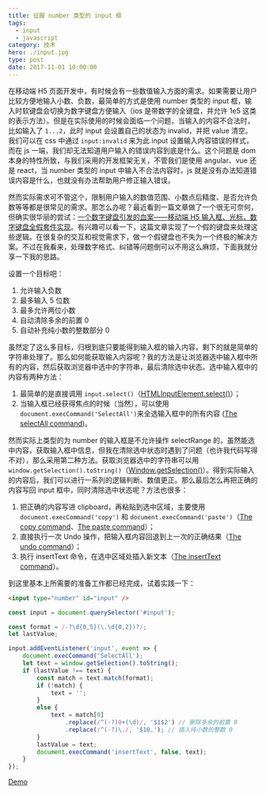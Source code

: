 ```yaml
---
title: 征服 number 类型的 input 框
tags:
  - input
  - javascript
category: 技术
hero: ./input.jpg
type: post
date: 2017-11-01 10:00:00
---
```


在移动端 H5 页面开发中，有时候会有一些数值输入方面的需求。如果需要让用户比较方便地输入小数、负数，最简单的方式是使用 number 类型的 input 框，输入时软键盘会切换为数字键盘方便输入（ios 是带数字的全键盘，并允许 1e5 这类的表示方法）。但是在实际使用的时候会面临一个问题，当输入的内容不合法时，比如输入了 `1...2`，此时 input 会设置自己的状态为 invalid，并把 value 清空。我们可以在 css 中通过 `input:invalid` 来为此 input 设置输入内容错误的样式，而在 js 一端，我们却无法知道用户输入的错误内容到底是什么。这个问题是 dom 本身的特性所致，与我们采用的开发框架无关，不管我们是使用 angular、vue 还是 react，当 number 类型的 input 中输入不合法内容时，js 就是没有办法知道错误内容是什么，也就没有办法帮助用户修正输入错误。

然而实际需求可不管这个，限制用户输入的数值范围、小数点后精度、是否允许负数等等都是很常见的需求。那怎么办呢？最近看到一篇文章做了一个很无可奈何，但确实很华丽的尝试：[一个数字键盘引发的血案——移动端 H5 输入框、光标、数字键盘全假套件实现](https://zhuanlan.zhihu.com/p/30360629)。有兴趣可以看一下，这篇文章实现了一个假的键盘来处理这些逻辑。在很复杂的交互和视觉需求下，做一个假键盘也不失为一个终极的解决方案。不过在我看来，处理数字格式、纠错等问题倒可以不用这么麻烦，下面我就分享一下我的思路。

设置一个目标吧：

1. 允许输入负数
2. 最多输入 5 位数
3. 最多允许两位小数
4. 自动清除多余的前置 0
5. 自动补充纯小数的整数部分 0

虽然定了这么多目标，归根到底只要能得到输入框的输入内容，剩下的就是简单的字符串处理了。那么如何能获取输入内容呢？我的方法是让浏览器选中输入框中所有的内容，然后获取浏览器中选中的字符串，最后清除选中状态。选中输入框中的内容有两种方法：

1. 最简单的是直接调用 `input.select()`（[HTMLInputElement.select()](https://developer.mozilla.org/en-US/docs/Web/API/HTMLInputElement/select)）；
2. 当输入框已经获得焦点的时候（当然），可以使用 `document.execCommand('SelectAll')`来全选输入框中的所有内容 ([The selectAll command](https://w3c.github.io/editing/execCommand.html#the-selectall-command))。

然而实际上类型的为 number 的输入框是不允许操作 selectRange 的，虽然能选中内容，获取输入框中信息，但我在清除选中状态时遇到了问题（也许我代码写得不对），那么采用第二种方法。获取浏览器选中的字符串可以用 `window.getSelection().toString()`（[Window.getSelection()](https://developer.mozilla.org/en-US/docs/Web/API/Window/getSelection)）。得到实际输入的内容后，我们可以进行一系列的逻辑判断、数值更正。那么最后怎么再把正确的内容写回 input 框中，同时清除选中状态呢？方法也很多：

1. 把正确的内容写进 clipboard，再粘贴到选中区域，主要使用 `document.execCommand('copy')` 和 `document.execCommand('paste')`（[The copy command](https://w3c.github.io/editing/execCommand.html#the-copy-command)、[The paste command](https://w3c.github.io/editing/execCommand.html#the-paste-command)）；
2. 直接执行一次 Undo 操作，把输入框内容回退到上一次的正确结果（[The undo command](https://w3c.github.io/editing/execCommand.html#the-undo-command)）；
3. 执行 insertText 命令，在选中区域处插入新文本（[The insertText command](https://w3c.github.io/editing/execCommand.html#the-inserttext-command)）。

到这里基本上所需要的准备工作都已经完成，试着实践一下：

```html
<input type="number" id="input" />
```

```javascript {7,20}
const input = document.querySelector('#input');

const format = /-?\d{0,5}(\.\d{0,2})?/;
let lastValue;

input.addEventListener('input', event => {
    document.execCommand('SelectAll');
    let text = window.getSelection().toString();
    if (lastValue !== text) {
        const match = text.match(format);
        if (!match) {
            text = '';
        }
        else {
            text = match[0]
                .replace(/^(-?)0+(\d)/, '$1$2') // 删除多余的前置 0
                .replace(/^(-?)\./, '$10.'); // 插入纯小数的整数 0
        }
        lastValue = text;
        document.execCommand('insertText', false, text);
    }
});
```

[Demo](https://jsbin.com/deqonurilu/edit?html,js,output)
